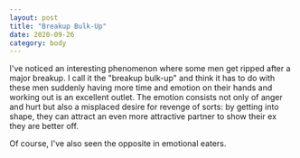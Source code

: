 ```yaml
---
layout: post
title: "Breakup Bulk-Up"
date: 2020-09-26
category: body
---
```


I've noticed an interesting phenomenon where some men get ripped after a major breakup. I call it the "breakup bulk-up" and think it has to do with these men suddenly having more time and emotion on their hands and working out is an excellent outlet. The emotion consists not only of anger and hurt but also a misplaced desire for revenge of sorts: by getting into shape, they can attract an even more attractive partner to show their ex they are better off.

Of course, I've also seen the opposite in emotional eaters.
